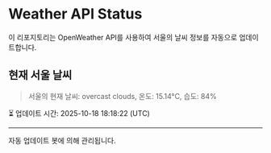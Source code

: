 
# Weather API Status

이 리포지토리는 OpenWeather API를 사용하여 서울의 날씨 정보를 자동으로 업데이트합니다.

## 현재 서울 날씨
> 서울의 현재 날씨: overcast clouds, 온도: 15.14°C, 습도: 84%

⏳ 업데이트 시간: 2025-10-18 18:18:22 (UTC)

---
자동 업데이트 봇에 의해 관리됩니다.
